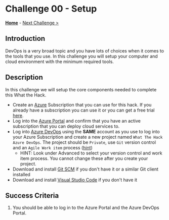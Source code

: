# Challenge 00 - Setup

**[Home](../README.md)** - [Next Challenge >](./Challenge-01.md)

## Introduction

DevOps is a very broad topic and you have lots of choices when it comes to the tools that you use. In this challenge you will setup your computer and cloud environment with the minimum required tools.

## Description

In this challenge we will setup the core components needed to complete this What the Hack.

- Create an [Azure](https://azure.microsoft.com/) Subscription that you can use for this hack. If you already have a subscription you can use it or you can get a free trial [here](https://azure.microsoft.com/free/).
- Log into the [Azure Portal](https://portal.azure.com) and confirm that you have an active subscription that you can deploy cloud services to.
- Log into [Azure DevOps](https://dev.azure.com/) using the **SAME** account as you use to log into your Azure Subscription and create a new project named `What The Hack Azure DevOps`. The project should be `Private`, use `Git` version control and an `Agile Work item` process ([hint](https://docs.microsoft.com/en-us/azure/devops/user-guide/sign-up-invite-teammates))
   - HINT: Look under Advanced to select your version control and work item process. You cannot change these after you create your project.
- Download and install [Git SCM](https://git-scm.com/download) if you don't have it or a similar Git client installed
- Download and install [Visual Studio Code](https://code.visualstudio.com) if you don't have it

## Success Criteria

1. You should be able to log in to the Azure Portal and the Azure DevOps Portal.